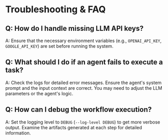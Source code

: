 # Troubleshooting & FAQ

## Q: How do I handle missing LLM API keys?

A: Ensure that the necessary environment variables (e.g., `OPENAI_API_KEY`, `GOOGLE_API_KEY`) are set before running the system.

## Q: What should I do if an agent fails to execute a task?

A: Check the logs for detailed error messages. Ensure the agent's system prompt and the input context are correct. You may need to adjust the LLM parameters or the agent's logic.

## Q: How can I debug the workflow execution?

A: Set the logging level to `DEBUG` (`--log-level DEBUG`) to get more verbose output. Examine the artifacts generated at each step for detailed information.

